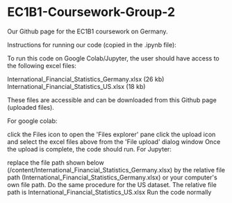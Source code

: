 # EC1B1-Coursework-Group-2
Our Github page for the EC1B1 coursework on Germany. 

Instructions for running our code (copied in the .ipynb file):

To run this code on Google Colab/Jupyter, the user should have access to the following excel files:

International_Financial_Statistics_Germany.xlsx (26 kb)
International_Financial_Statistics_US.xlsx (18 kb)

These files are accessible and can be downloaded from this Github page (uploaded files).

For google colab:

click the Files icon to open the 'Files explorer' pane
click the upload icon and select the excel files above from the 'File upload' dialog window
Once the upload is complete, the code should run.
For Jupyter:

replace the file path shown below (/content/International_Financial_Statistics_Germany.xlsx) by the relative file path (International_Financial_Statistics_Germany.xlsx) or your computer's own file path.
Do the same procedure for the US dataset. The relative file path is International_Financial_Statistics_US.xlsx
Run the code normally
